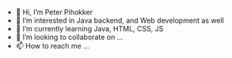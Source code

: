- 👋 Hi, I’m Peter Pihokker
- 👀 I’m interested in Java backend, and Web development as well
- 🌱 I’m currently learning Java, HTML, CSS, JS
- 💞️ I’m looking to collaborate on ...
- 📫 How to reach me ...

<!---
pihokker91/pihokker91 is a ✨ special ✨ repository because its `README.md` (this file) appears on your GitHub profile.
You can click the Preview link to take a look at your changes.
--->
